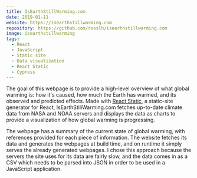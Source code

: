 ```yaml
---
title: IsEarthStillWarming.com
date: 2019-01-11
website: https://isearthstillwarming.com
repository: https://github.com/rosslh/isearthstillwarming.com
image: isearthstillwarming
tags:
  - React
  - JavaScript
  - Static site
  - Data visualization
  - React Static
  - Cypress
---
```


The goal of this webpage is to provide a high-level overview of what global warming is: how it's caused, how much the Earth has warmed, and its observed and predicted effects. Made with [React Static](https://github.com/nozzle/react-static), a static-site generator for React, IsEarthStillWarming.com fetches up-to-date climate data from NASA and NOAA servers and displays the data as charts to provide a visualization of how global warming is progressing.

The webpage has a summary of the current state of global warming, with references provided for each piece of information. The website fetches its data and generates the webpages at build time, and on runtime it simply serves the already generated webpages. I chose this approach because the servers the site uses for its data are fairly slow, and the data comes in as a CSV which needs to be parsed into JSON in order to be used in a JavaScript application.
